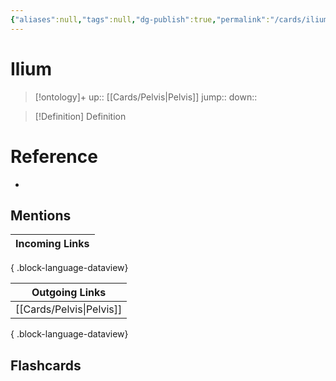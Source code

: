```yaml
---
{"aliases":null,"tags":null,"dg-publish":true,"permalink":"/cards/ilium/","dgPassFrontmatter":true}
---
```


# Ilium

> [!ontology]+
> up:: [[Cards/Pelvis\|Pelvis]]
> jump:: 
> down:: 

> [!Definition] Definition
> 

# Reference
- 

## Mentions
| Incoming Links |
| -------------- |

{ .block-language-dataview}

| Outgoing Links              |
| --------------------------- |
| [[Cards/Pelvis\|Pelvis]] |

{ .block-language-dataview}

## Flashcards
